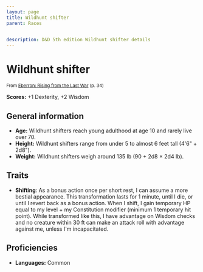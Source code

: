 ```yaml
---
layout: page
title: Wildhunt shifter
parent: Races


description: D&D 5th edition Wildhunt shifter details
---
```


# Wildhunt shifter

<small>From <a target="_blank" href="https://dnd.wizards.com/products/tabletop-games/rpg-products/eberron">Eberron: Rising from the Last War</a> (p. 34)</small>

**Scores:** +1 Dexterity, +2 Wisdom

## General information

- **Age:** Wildhunt shifters reach young adulthood at age 10 and rarely live over 70.
- **Height:** Wildhunt shifters range from under 5 to almost 6 feet tall (4'6" + 2d8").
- **Weight:** Wildhunt shifters weigh around 135 lb (90 + 2d8 × 2d4 lb).

## Traits

- **Shifting**: As a bonus action once per short rest, I can assume a more bestial appearance. This transformation lasts for 1 minute, until I die, or until I revert back as a bonus action. When I shift, I gain temporary HP equal to my level + my Constitution modifier (minimum 1 temporary hit point). While transformed like this, I have advantage on Wisdom checks and no creature within 30 ft can make an attack roll with advantage against me, unless I'm incapacitated.

## Proficiencies

- **Languages:** Common